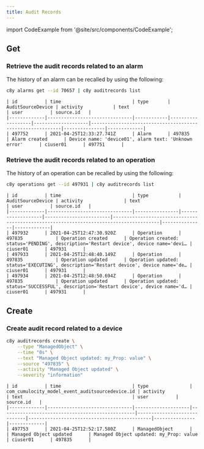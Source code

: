 ```yaml
---
title: Audit Records
---
```


import CodeExample from '@site/src/components/CodeExample';

## Get

### Retrieve the audit records related to an alarm

The history of an alarm can be recalled by using the following: 

<CodeExample>

```bash
c8y alarms get --id 70657 | c8y auditrecords list
```

</CodeExample>


```plaintext title="Output"
| id          | time                          | type       | AuditSourceDevice | activity           | text                                                      | user          | source.id   |
|-------------|-------------------------------|------------|-------------------|--------------------|-----------------------------------------------------------|---------------|-------------|
| 497752      | 2021-04-25T12:33:27.741Z      | Alarm      | 497835            | Alarm created      | Device name: 'device01', alarm text: 'Unknown error'      | ciuser01      | 497751      |
```

### Retrieve the audit records related to an operation

The history of an operation can be recalled by using the following:

<CodeExample>

```bash
c8y operations get --id 497931 | c8y auditrecords list
```

</CodeExample>

```plaintext title="Output"
| id          | time                          | type           | AuditSourceDevice | activity               | text                                                                                  | user          | source.id   |
|-------------|-------------------------------|----------------|-------------------|------------------------|---------------------------------------------------------------------------------------|---------------|-------------|
| 497932      | 2021-04-25T12:47:30.920Z      | Operation      | 497835            | Operation created      | Operation created: status='PENDING', description='Restart device', device name='devi… | ciuser01      | 497931      |
| 497933      | 2021-04-25T12:48:40.149Z      | Operation      | 497835            | Operation updated      | Operation updated: status='EXECUTING', description='Restart device', device name='de… | ciuser01      | 497931      |
| 497934      | 2021-04-25T12:48:50.694Z      | Operation      | 497835            | Operation updated      | Operation updated: status='SUCCESSFUL', description='Restart device', device name='d… | ciuser01      | 497931      |
```


## Create

### Create audit record related to a device

<CodeExample>

```bash
c8y auditrecords create \
    --type "ManagedObject" \
    --time "0s" \
    --text "Managed Object updated: my_Prop: value" \
    --source "497835" \
    --activity "Managed Object updated" \
    --severity "information"
```

</CodeExample>


```plaintext title="Output"
| id          | time                          | type               | com_cumulocity_model_event_auditsourcedevice.id | activity                    | text                                        | user          | source.id   |
|-------------|-------------------------------|--------------------|-------------------------------------------------|-----------------------------|---------------------------------------------|---------------|-------------|
| 497753      | 2021-04-25T12:52:17.580Z      | ManagedObject      |                                                 | Managed Object updated      | Managed Object updated: my_Prop: value      | ciuser01      | 497835      |
```
